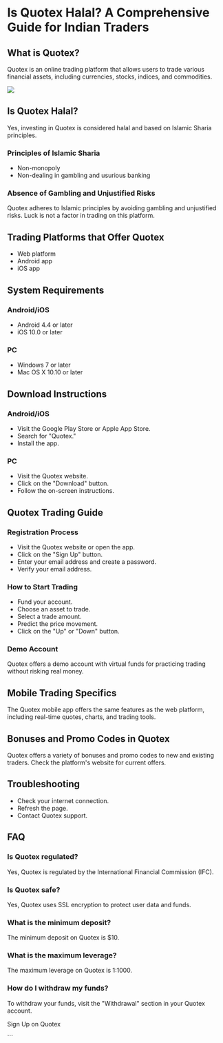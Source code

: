 # Is Quotex Halal? A Comprehensive Guide for Indian Traders

## What is Quotex?

Quotex is an online trading platform that allows users to trade various
financial assets, including currencies, stocks, indices, and
commodities.

[![](https://static.quotex.io/files/4_en/300_250.jpg)](https://traff.sbs/brokerqxlid)

## Is Quotex Halal?

Yes, investing in Quotex is considered halal and based on Islamic Sharia
principles.

### Principles of Islamic Sharia

-   Non-monopoly
-   Non-dealing in gambling and usurious banking

### Absence of Gambling and Unjustified Risks

Quotex adheres to Islamic principles by avoiding gambling and
unjustified risks. Luck is not a factor in trading on this platform.

## Trading Platforms that Offer Quotex

-   Web platform
-   Android app
-   iOS app

## System Requirements

### Android/iOS

-   Android 4.4 or later
-   iOS 10.0 or later

### PC

-   Windows 7 or later
-   Mac OS X 10.10 or later

## Download Instructions

### Android/iOS

-   Visit the Google Play Store or Apple App Store.
-   Search for "Quotex."
-   Install the app.

### PC

-   Visit the Quotex website.
-   Click on the "Download" button.
-   Follow the on-screen instructions.

## Quotex Trading Guide

### Registration Process

-   Visit the Quotex website or open the app.
-   Click on the "Sign Up" button.
-   Enter your email address and create a password.
-   Verify your email address.

### How to Start Trading

-   Fund your account.
-   Choose an asset to trade.
-   Select a trade amount.
-   Predict the price movement.
-   Click on the "Up" or "Down" button.

### Demo Account

Quotex offers a demo account with virtual funds for practicing trading
without risking real money.

## Mobile Trading Specifics

The Quotex mobile app offers the same features as the web platform,
including real-time quotes, charts, and trading tools.

## Bonuses and Promo Codes in Quotex

Quotex offers a variety of bonuses and promo codes to new and existing
traders. Check the platform\'s website for current offers.

## Troubleshooting

-   Check your internet connection.
-   Refresh the page.
-   Contact Quotex support.

## FAQ

### Is Quotex regulated?

Yes, Quotex is regulated by the International Financial Commission
(IFC).

### Is Quotex safe?

Yes, Quotex uses SSL encryption to protect user data and funds.

### What is the minimum deposit?

The minimum deposit on Quotex is \$10.

### What is the maximum leverage?

The maximum leverage on Quotex is 1:1000.

### How do I withdraw my funds?

To withdraw your funds, visit the "Withdrawal" section in your
Quotex account.

Sign Up on Quotex

\`\`\`

